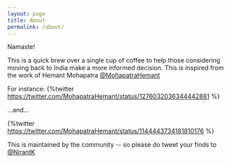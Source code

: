 ```yaml
---
layout: page
title: About
permalink: /about/
---
```


Namaste!

This is a quick brew over a single cup of coffee to help those considering moving back to India make a more informed decision. This is inspired from the work of Hemant Mohapatra [@MohapatraHemant](https://twitter.com/MohapatraHemant)

For instance:
{%twitter https://twitter.com/MohapatraHemant/status/1276032036344442881 %}

...and...

{%twitter https://twitter.com/MohapatraHemant/status/1144443734181810176 %}

This is maintained by the community -- so please do tweet your finds to [@NirantK](https://twitter.com/NirantK)
